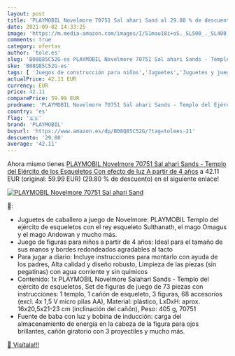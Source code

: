 ```yaml
---
layout: post
title: 'PLAYMOBIL Novelmore 70751 Sal ahari Sand al 29.80 % de descuento'
date: 2021-09-02 14:33:25
image: 'https://m.media-amazon.com/images/I/51mau18i+oS._SL500_._SL400_.jpg'
comments: true
category: ofertas
author: 'tole.es'
slug: 'B08Q85C52G-es PLAYMOBIL Novelmore 70751 Sal ahari Sands - Templo del...'
sku: 'B08Q85C52G-es'
tags: [ 'Juegos de construcción para niños','Juguetes','Juguetes y juegos','playmobil', ]
actualPrice: 42.11 EUR
currency: EUR
price: 42.11
comparePrice: 59.99 EUR
prodname: 'PLAYMOBIL Novelmore 70751 Sal ahari Sands - Templo del Ejército de los Esqueletos  Con efecto de luz  A partir de 4 años'
country: 'es'
flag: '🇪🇸'
brand: 'PLAYMOBIL'
buyurl: 'https://www.amazon.es/dp/B08Q85C52G/?tag=tolees-21'
descuento: '29.80'
average: '42.11'
---
```


Ahora mismo tienes [PLAYMOBIL Novelmore 70751 Sal ahari Sands - Templo del Ejército de los Esqueletos  Con efecto de luz  A partir de 4 años](https://www.amazon.es/dp/B08Q85C52G/?tag=tolees-21) a 42.11 EUR (original: 59.99 EUR) (29.80 %  de descuento) en el siguiente enlace!

[![PLAYMOBIL Novelmore 70751 Sal ahari Sand](https://m.media-amazon.com/images/I/51mau18i+oS._SL500_._SL400_.jpg)](https://www.amazon.es/dp/B08Q85C52G/?tag=tolees-21)

🔎:

- Juguetes de caballero a juego de Novelmore: PLAYMOBIL Templo del ejército de esqueletos con el rey esqueleto Sulthanath, el mago Omagus y el mago Andowan y mucho más.
- Juego de figuras para niños a partir de 4 años: Ideal para el tamaño de sus manos y bordes redondeados agradables al tacto
- Para jugar a diario: Incluye instrucciones para montarlo con ayuda de los padres, Alta calidad y diseño robusto, Limpieza de las piezas (sin pegatinas) con agua corriente y sin químicos
- Contenido: 1x PLAYMOBIL Novelmore Salahari Sands - Templo del ejército de esqueletos, Set de figuras de juego de 73 piezas con instrucciones: 1 templo, 1 cañón de esqueleto, 3 figuras, 68 accesorios (excl. 4x 1,5 V micro pilas AA), Material: plástico, LxDxH: aprox. 16x20,5x21-23 cm (inclinación del cañón), Peso: 405 g, 70751
- Fuente de baba con luz y bobina de inducción: carga del almacenamiento de energía en la cabeza de la figura para ojos brillantes, cañón giratorio con 3 proyectiles y mucho más.

[🛒 Visítala!!!](https://www.amazon.es/dp/B08Q85C52G/?tag=tolees-21)
